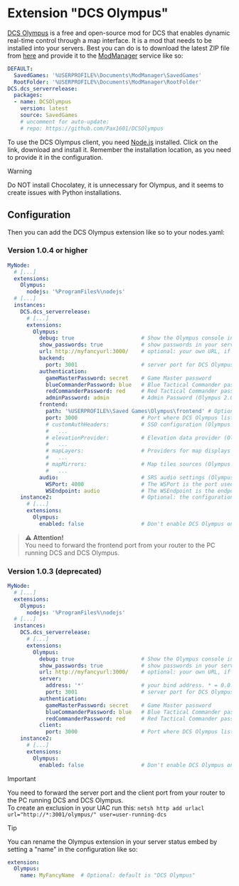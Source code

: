 # Extension "DCS Olympus"
[DCS Olympus](https://github.com/Pax1601/DCSOlympus) is a free and open-source mod for DCS that enables dynamic 
real-time control through a map interface. It is a mod that needs to be installed into your servers. Best you can do
is to download the latest ZIP file from [here](https://github.com/Pax1601/DCSOlympus/releases/latest) and provide it to the [ModManager](../../services/modmanager/README.md) service like so:
```yaml
DEFAULT:
  SavedGames: '%USERPROFILE%\Documents\ModManager\SavedGames'
  RootFolder: '%USERPROFILE%\Documents\ModManager\RootFolder'
DCS.dcs_serverrelease:
  packages:
  - name: DCSOlympus
    version: latest
    source: SavedGames
    # uncomment for auto-update:
    # repo: https://github.com/Pax1601/DCSOlympus
```
To use the DCS Olympus client, you need [Node.js](https://nodejs.org/download/release/latest-v20.x/) installed.
Click on the link, download and install it. Remember the installation location, as you need to provide it in the 
configuration.

> [!WARNING]
> Do NOT install Chocolatey, it is unnecessary for Olympus, and it seems to create issues with Python installations.

## Configuration
Then you can add the DCS Olympus extension like so to your nodes.yaml:

### Version 1.0.4 or higher
```yaml
MyNode:
  # [...]
  extensions:
    Olympus:
      nodejs: '%ProgramFiles%\nodejs'
  # [...]
  instances:
    DCS.dcs_serverrelease:
      # [...]
      extensions:
        Olympus:
          debug: true                     # Show the Olympus console in the DCSSB console, default = false
          show_passwords: true            # show passwords in your server status embed (default: false)
          url: http://myfancyurl:3000/    # optional: your own URL, if available
          backend:
            port: 3001                    # server port for DCS Olympus internal communication (needs to be unique)                   
          authentication:
            gameMasterPassword: secret    # Game Master password
            blueCommanderPassword: blue   # Blue Tactical Commander password
            redCommanderPassword: red     # Red Tactical Commander password
            adminPassword: admin          # Admin Password (Olympus 2.0)
          frontend:
            path: '%USERPROFILE%\Saved Games\Olympus\frontend' # Optional: path to the Olympus frontend. This is only needed if you are using the official installer. ModManager users don't need this.
            port: 3000                    # Port where DCS Olympus listens for client access (needs to be unique)
            # customAuthHeaders:          # SSO configuration (Olympus 2.0), see Olympus documentation
            #   ...
            # elevationProvider:          # Elevation data provider (Olympus 2.0), see Olympus documentation
            #   ...
            # mapLayers:                  # Providers for map displays (Olympus 2.0), see Olympus documemtation
            #   ...
            # mapMirrors:                 # Map tiles sources (Olympus 2.0), see Olympus documentation
            #   ...
          audio:                          # SRS audio settings (Olympus 2.0)
            WSPort: 4000                  # The WSPort is the port used by the web interface to connect to the audio backend WebSocket. It should be available and not used by other processes.
            WSEndpoint: audio             # The WSEndpoint is the endpoint used by the web interface to connect to the audio backend WebSocket when using a reverse proxy. A websocket proxy should be set up to forward requests from this endpoint to WSPort.
    instance2:                            # Optional: the configuration of other instances would be added here
      # [...]
      extensions:
        Olympus:
          enabled: false                  # Don't enable DCS Olympus on your instance2
```
> ⚠️ **Attention!**<br>
> You need to forward the frontend port from your router to the PC running DCS and DCS Olympus.

### Version 1.0.3 (deprecated)
```yaml
MyNode:
  # [...]
  extensions:
    Olympus:
      nodejs: '%ProgramFiles%\nodejs'
  # [...]
  instances:
    DCS.dcs_serverrelease:
      # [...]
      extensions:
        Olympus:
          debug: true                     # Show the Olympus console in the DCSSB console, default = false
          show_passwords: true            # show passwords in your server status embed (default: false)
          url: http://myfancyurl:3000/    # optional: your own URL, if available
          server:
            address: '*'                  # your bind address. * = 0.0.0.0, use localhost for local only setups
            port: 3001                    # server port for DCS Olympus internal communication (needs to be unique)                   
          authentication:
            gameMasterPassword: secret    # Game Master password
            blueCommanderPassword: blue   # Blue Tactical Commander password
            redCommanderPassword: red     # Red Tactical Commander password
          client:
            port: 3000                    # Port where DCS Olympus listens for client access (needs to be unique)
    instance2:
      # [...]
      extensions:
        Olympus:
          enabled: false                  # Don't enable DCS Olympus on your instance2
```
> [!IMPORTANT]
> You need to forward the server port and the client port from your router to the PC running DCS and DCS Olympus.<br>
> To create an exclusion in your UAC run this: `netsh http add urlacl url="http://*:3001/olympus/" user=user-running-dcs`

> [!TIP]
> You can rename the Olympus extension in your server status embed by setting a "name" in the configuration like so:
> ```yaml
> extension:
>   Olympus:
>     name: MyFancyName  # Optional: default is "DCS Olympus"
> ```
